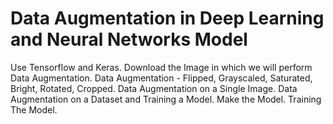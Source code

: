 # Data Augmentation in Deep Learning and Neural Networks Model
Use Tensorflow and Keras.
Download the Image in which we will perform Data Augmentation.
Data Augmentation - Flipped, Grayscaled, Saturated, Bright, Rotated, Cropped.
Data Augmentation on a Single Image.
Data Augmentation on a Dataset and Training a Model.
Make the Model.
Training The Model.
